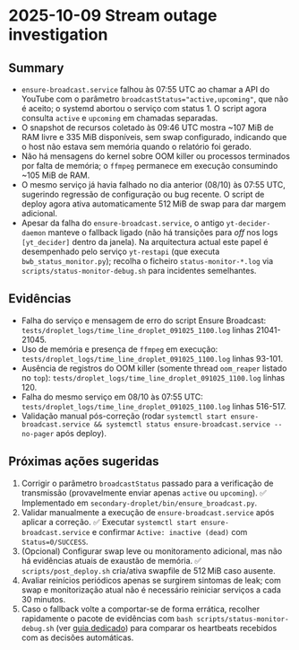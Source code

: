 # 2025-10-09 Stream outage investigation

## Summary
- `ensure-broadcast.service` falhou às 07:55 UTC ao chamar a API do YouTube com o parâmetro `broadcastStatus="active,upcoming"`, que não é aceito; o systemd abortou o serviço com status 1. O script agora consulta `active` e `upcoming` em chamadas separadas.
- O snapshot de recursos coletado às 09:46 UTC mostra ~107 MiB de RAM livre e 335 MiB disponíveis, sem swap configurado, indicando que o host não estava sem memória quando o relatório foi gerado.
- Não há mensagens do kernel sobre OOM killer ou processos terminados por falta de memória; o `ffmpeg` permanece em execução consumindo ~105 MiB de RAM.
- O mesmo serviço já havia falhado no dia anterior (08/10) às 07:55 UTC, sugerindo regressão de configuração ou bug recente. O script de deploy agora ativa automaticamente 512 MiB de swap para dar margem adicional.
- Apesar da falha do `ensure-broadcast.service`, o antigo `yt-decider-daemon` manteve o fallback ligado (não há transições para *off* nos logs `[yt_decider]` dentro da janela). Na arquitectura actual este papel é desempenhado pelo serviço `yt-restapi` (que executa `bwb_status_monitor.py`); recolha o ficheiro `status-monitor-*.log` via `scripts/status-monitor-debug.sh` para incidentes semelhantes.

## Evidências
- Falha do serviço e mensagem de erro do script Ensure Broadcast: `tests/droplet_logs/time_line_droplet_091025_1100.log` linhas 21041-21045.
- Uso de memória e presença de `ffmpeg` em execução: `tests/droplet_logs/time_line_droplet_091025_1100.log` linhas 93-101.
- Ausência de registros do OOM killer (somente thread `oom_reaper` listado no `top`): `tests/droplet_logs/time_line_droplet_091025_1100.log` linhas 120.
- Falha do mesmo serviço em 08/10 às 07:55 UTC: `tests/droplet_logs/time_line_droplet_091025_1100.log` linhas 516-517.
- Validação manual pós-correção (rodar `systemctl start ensure-broadcast.service && systemctl status ensure-broadcast.service --no-pager` após deploy).

## Próximas ações sugeridas
1. Corrigir o parâmetro `broadcastStatus` passado para a verificação de transmissão (provavelmente enviar apenas `active` ou `upcoming`). ✅ Implementado em `secondary-droplet/bin/ensure_broadcast.py`.
2. Validar manualmente a execução de `ensure-broadcast.service` após aplicar a correção. ✅ Executar `systemctl start ensure-broadcast.service` e confirmar `Active: inactive (dead)` com `Status=0/SUCCESS`.
3. (Opcional) Configurar swap leve ou monitoramento adicional, mas não há evidências atuais de exaustão de memória. ✅ `scripts/post_deploy.sh` cria/ativa swapfile de 512 MiB caso ausente.
4. Avaliar reinícios periódicos apenas se surgirem sintomas de leak; com swap e monitorização atual não é necessário reiniciar serviços a cada 30 minutos.
5. Caso o fallback volte a comportar-se de forma errática, recolher rapidamente o pacote de evidências com `bash scripts/status-monitor-debug.sh` (ver [guia dedicado](status-monitor-debug.md)) para comparar os heartbeats recebidos com as decisões automáticas.
